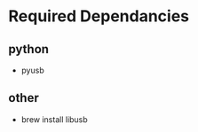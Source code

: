 

Required Dependancies
=====================

python
------
- pyusb

other 
-----

- brew install libusb

